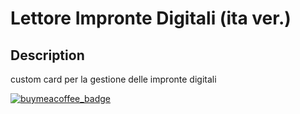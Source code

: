 
# Lettore Impronte Digitali (ita ver.)

## Description
custom card per la gestione delle impronte digitali


[![buymeacoffee_badge](https://img.shields.io/badge/Donate-buymeacoffe-ff813f?style=flat)](https://www.buymeacoffee.com/madmicio)
